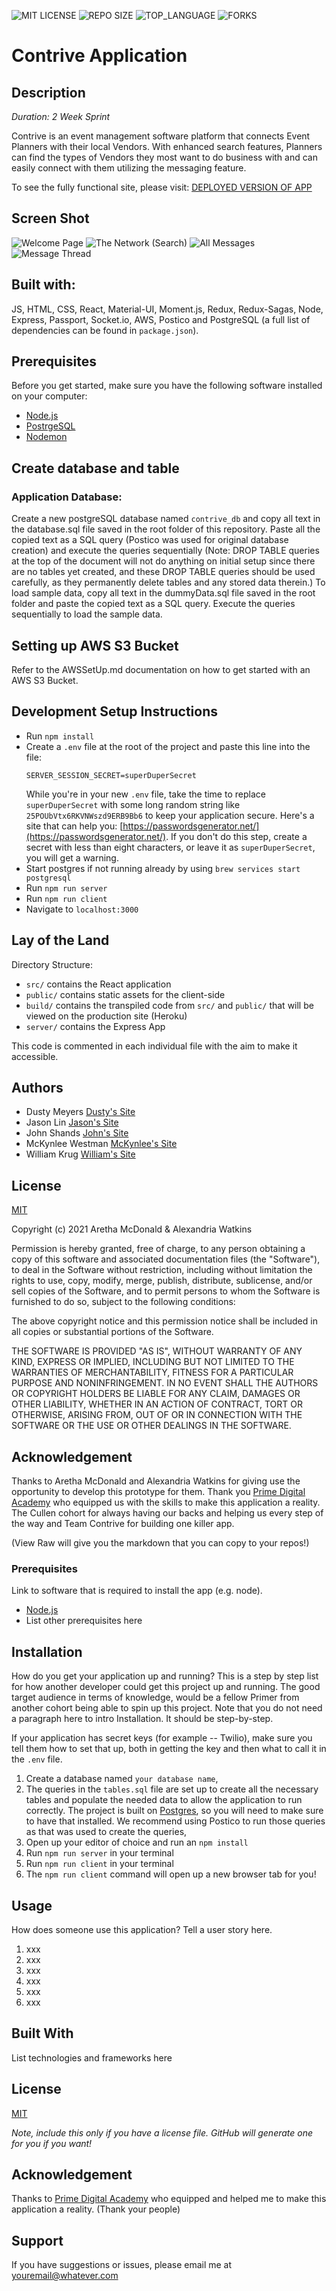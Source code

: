 ![MIT LICENSE](https://img.shields.io/github/license/Cullen-Contrive/Contrive.svg?style=flat-square)
![REPO SIZE](https://img.shields.io/github/repo-size/Cullen-Contrive/Contrive.svg?style=flat-square)
![TOP_LANGUAGE](https://img.shields.io/github/languages/top/Cullen-Contrive/Contrive.svg?style=flat-square)
![FORKS](https://img.shields.io/github/forks/Cullen-Contrive/Contrive.svg?style=social)

# Contrive Application

## Description

_Duration: 2 Week Sprint_

Contrive is an event management software platform that connects Event Planners with their local Vendors. With enhanced search features, Planners can find the types of Vendors they most want to do business with and can easily connect with them utilizing the messaging feature.

To see the fully functional site, please visit: [DEPLOYED VERSION OF APP](www.heroku.com)

## Screen Shot

![Welcome Page]()
![The Network (Search)]()
![All Messages]()
![Message Thread]()

## Built with:

JS, HTML, CSS, React, Material-UI, Moment.js, Redux, Redux-Sagas, Node, Express, Passport, Socket.io, AWS, Postico and PostgreSQL (a full list of dependencies can be found in `package.json`).

## Prerequisites

Before you get started, make sure you have the following software installed on your computer:

- [Node.js](https://nodejs.org/en/)
- [PostrgeSQL](https://www.postgresql.org/)
- [Nodemon](https://nodemon.io/)

## Create database and table

### Application Database:

Create a new postgreSQL database named `contrive_db` and copy all text in the database.sql file saved in the root folder of this repository. Paste all the copied text as a SQL query (Postico was used for original database creation) and execute the queries sequentially (Note: DROP TABLE queries at the top of the document will not do anything on initial setup since there are no tables yet created, and these DROP TABLE queries should be used carefully, as they permanently delete tables and any stored data therein.) To load sample data, copy all text in the dummyData.sql file saved in the root folder and paste the copied text as a SQL query. Execute the queries sequentially to load the sample data.

## Setting up AWS S3 Bucket

Refer to the AWSSetUp.md documentation on how to get started with an AWS S3 Bucket.

## Development Setup Instructions

- Run `npm install`
- Create a `.env` file at the root of the project and paste this line into the file:
  ```
  SERVER_SESSION_SECRET=superDuperSecret
  ```
  While you're in your new `.env` file, take the time to replace `superDuperSecret` with some long random string like `25POUbVtx6RKVNWszd9ERB9Bb6` to keep your application secure. Here's a site that can help you: [https://passwordsgenerator.net/](https://passwordsgenerator.net/). If you don't do this step, create a secret with less than eight characters, or leave it as `superDuperSecret`, you will get a warning.
- Start postgres if not running already by using `brew services start postgresql`
- Run `npm run server`
- Run `npm run client`
- Navigate to `localhost:3000`

## Lay of the Land

Directory Structure:

- `src/` contains the React application
- `public/` contains static assets for the client-side
- `build/` contains the transpiled code from `src/` and `public/` that will be viewed on the production site (Heroku)
- `server/` contains the Express App

This code is commented in each individual file with the aim to make it accessible.

## Authors

- Dusty Meyers [Dusty's Site](https://)
- Jason Lin [Jason's Site](https://github.com/jasonwl1995)
- John Shands [John's Site](https://www.johnshands.com/)
- McKynlee Westman [McKynlee's Site](https://mckynlee.github.io/about/)
- William Krug [William's Site](https://william-krug-portfolio.herokuapp.com/#/home)

## License

[MIT](https://choosealicense.com/licenses/mit/)

Copyright (c) 2021 Aretha McDonald & Alexandria Watkins

Permission is hereby granted, free of charge, to any person obtaining a copy
of this software and associated documentation files (the "Software"), to deal
in the Software without restriction, including without limitation the rights
to use, copy, modify, merge, publish, distribute, sublicense, and/or sell
copies of the Software, and to permit persons to whom the Software is
furnished to do so, subject to the following conditions:

The above copyright notice and this permission notice shall be included in all
copies or substantial portions of the Software.

THE SOFTWARE IS PROVIDED "AS IS", WITHOUT WARRANTY OF ANY KIND, EXPRESS OR
IMPLIED, INCLUDING BUT NOT LIMITED TO THE WARRANTIES OF MERCHANTABILITY,
FITNESS FOR A PARTICULAR PURPOSE AND NONINFRINGEMENT. IN NO EVENT SHALL THE
AUTHORS OR COPYRIGHT HOLDERS BE LIABLE FOR ANY CLAIM, DAMAGES OR OTHER
LIABILITY, WHETHER IN AN ACTION OF CONTRACT, TORT OR OTHERWISE, ARISING FROM,
OUT OF OR IN CONNECTION WITH THE SOFTWARE OR THE USE OR OTHER DEALINGS IN THE
SOFTWARE.

## Acknowledgement

Thanks to Aretha McDonald and Alexandria Watkins for giving use the opportunity to develop this prototype for them. Thank you [Prime Digital Academy](https://www.primeacademy.io/) who equipped us with the skills to make this application a reality. The Cullen cohort for always having our backs and helping us every step of the way and Team Contrive for building one killer app.

(View Raw will give you the markdown that you can copy to your repos!)

### Prerequisites

Link to software that is required to install the app (e.g. node).

- [Node.js](https://nodejs.org/en/)
- List other prerequisites here

## Installation

How do you get your application up and running? This is a step by step list for how another developer could get this project up and running. The good target audience in terms of knowledge, would be a fellow Primer from another cohort being able to spin up this project. Note that you do not need a paragraph here to intro Installation. It should be step-by-step.

If your application has secret keys (for example -- Twilio), make sure you tell them how to set that up, both in getting the key and then what to call it in the `.env` file.

1. Create a database named `your database name`,
2. The queries in the `tables.sql` file are set up to create all the necessary tables and populate the needed data to allow the application to run correctly. The project is built on [Postgres](https://www.postgresql.org/download/), so you will need to make sure to have that installed. We recommend using Postico to run those queries as that was used to create the queries,
3. Open up your editor of choice and run an `npm install`
4. Run `npm run server` in your terminal
5. Run `npm run client` in your terminal
6. The `npm run client` command will open up a new browser tab for you!

## Usage

How does someone use this application? Tell a user story here.

1. xxx
2. xxx
3. xxx
4. xxx
5. xxx
6. xxx

## Built With

List technologies and frameworks here

## License

[MIT](https://choosealicense.com/licenses/mit/)

_Note, include this only if you have a license file. GitHub will generate one for you if you want!_

## Acknowledgement

Thanks to [Prime Digital Academy](www.primeacademy.io) who equipped and helped me to make this application a reality. (Thank your people)

## Support

If you have suggestions or issues, please email me at [youremail@whatever.com](www.google.com)
